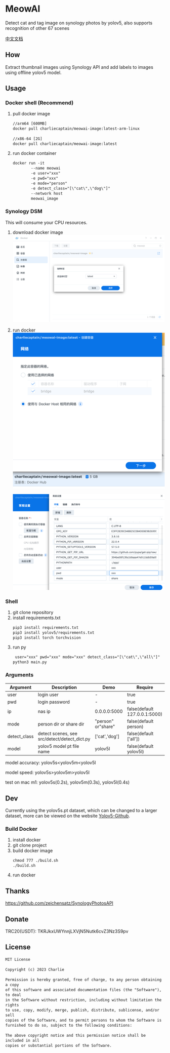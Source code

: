 # MeowAI

Detect cat and tag image on synology photos by yolov5, also supports recognition of other 67 scenes

[中文文档](./README-CN.md)

## How

Extract thumbnail images using Synology API and add labels to images using offline yolov5 model.

## Usage

### Docker shell (Recommend)

1. pull docker image
    ```
    //arm64 [600MB]
    docker pull charliecaptain/meowai-image:latest-arm-linux

    //x86-64 [2G]
    docker pull charliecaptain/meowai-image:latest
    ```

2. run docker container

    ```shell
    docker run -it 
            --name meowai 
            -e user="xxx" 
            -e pwd="xxx" 
            -e mode="person" 
            -e detect_class="[\"cat\",\"dog\"]"
            --network host 
            meowai_image
    ```

### Synology DSM

This will consume your CPU resources.

1. download docker image
   ![picture 1](images/1679625127031.png)

2. run docker
   ![picture 2](images/1679625615970.png)

   ![picture 3](images/1679625687135.png)


### Shell

1. git clone repository
2. install requirements.txt
    ```
   pip3 install requirements.txt
   pip3 install yolov5/requirements.txt
   pip3 install torch torchvision
   ```
3. run py
   ```
    user="xxx" pwd="xxx" mode="xxx" detect_class="[\"cat\",\"all\"]" python3 main.py
    ```



### Arguments

| Argument     | Description                                  | Demo               | Require                       |
| ------------ | -------------------------------------------- | ------------------ | ----------------------------- |
| user         | login user                                   | -                  | true                          |
| pwd          | login password                               | -                  | true                          |
| ip           | nas ip                                       | 0.0.0.0:5000       | false(default 127.0.0.1:5000) |
| mode         | person dir or share dir                      | "person" or"share" | false(default person)         |
| detect_class | detect scenes, see src/detect/detect_dict.py | ['cat','dog']      | false(default ['all'])        |
| model        | yolov5 model pt file name                    | yolov5l            | false(default yolov5l)        |

model accuracy: yolov5s<yolov5m<yolov5l

model speed: yolov5s>yolov5m>yolov5l

test on mac m1: yolov5s(0.2s), yolov5m(0.3s), yolov5l(0.4s)

## Dev

Currently using the yolov5s.pt dataset, which can be changed to a larger dataset, more can be viewed on the
website [Yolov5-Github](https://github.com/ultralytics/yolov5).

### Build Docker

1. install docker
2. git clone project
3. build docker image
    ```
    chmod 777 ./build.sh
    ./build.sh
    ```
4. run docker

## Thanks

https://github.com/zeichensatz/SynologyPhotosAPI

## Donate

TRC20(USDT): TKRJkxUWYnnjLXVjN5Nutk6cvZ3Nz3S9pv

## License

```
MIT License

Copyright (c) 2023 Charlie

Permission is hereby granted, free of charge, to any person obtaining a copy
of this software and associated documentation files (the "Software"), to deal
in the Software without restriction, including without limitation the rights
to use, copy, modify, merge, publish, distribute, sublicense, and/or sell
copies of the Software, and to permit persons to whom the Software is
furnished to do so, subject to the following conditions:

The above copyright notice and this permission notice shall be included in all
copies or substantial portions of the Software.
```